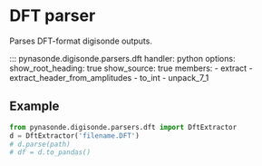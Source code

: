 # DFT parser

Parses DFT-format digisonde outputs.

::: pynasonde.digisonde.parsers.dft
    handler: python
    options:
        show_root_heading: true
        show_source: true
        members:
            - extract
            - extract_header_from_amplitudes
            - to_int
            - unpack_7_1

## Example

```python
from pynasonde.digisonde.parsers.dft import DftExtractor
d = DftExtractor('filename.DFT')
# d.parse(path)
# df = d.to_pandas()
```
